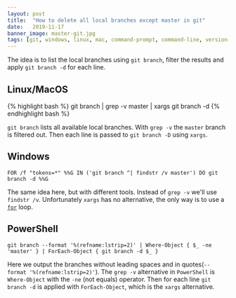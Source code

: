 ```yaml
---
layout: post
title:  "How to delete all local branches except master in git"
date:   2019-11-17
banner_image: master-git.jpg
tags: [git, windows, linux, mac, command-prompt, command-line, version-control, how-to]
---
```


The idea is to list the local branches using `git branch`, filter the results and apply `git branch -d` for each line.

## Linux/MacOS
 {% highlight bash %}
git branch | grep -v master | xargs git branch -d
{% endhighlight bash %}

`git branch` lists all available local branches. With `grep -v` the `master` branch is filtered out. Then each line is passed to `git branch -D` using `xargs`.
 
## Windows
`FOR /f "tokens=*" %%G IN ('git branch ^| findstr /v master') DO git branch -d %%G`

The same idea here, but with different tools. Instead of `grep -v` we'll use `findstr /v`. Unfortunately `xargs` has no alternative, the only way is to use a [`for`](https://ss64.com/nt/for_f.html) loop. 

<!--more-->

## PowerShell
`git branch --format '%(refname:lstrip=2)' | Where-Object { $_ -ne 'master' } | ForEach-Object { git branch -d $_ }`

Here we output the branches without leading spaces and in quotes(`--format '%(refname:lstrip=2)'`). The `grep -v` alternative in `PowerShell` is `Where-Object` with the `-ne` (not equals) operator. Then for each line `git branch -d` is applied with `ForEach-Object`, which is the `xargs` alternative.